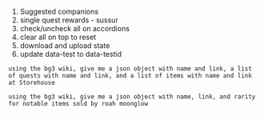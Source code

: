 1. Suggested companions
2. single quest rewards - sussur
3. check/uncheck all on accordions
4. clear all on top to reset
5. download and upload state
6. update data-test to data-testid

```
using the bg3 wiki, give me a json object with name and link, a list of quests with name and link, and a list of items with name and link at Storehouse
```

```
using the bg3 wiki, give me a json object with name, link, and rarity for notable items sold by roah moonglow
```
